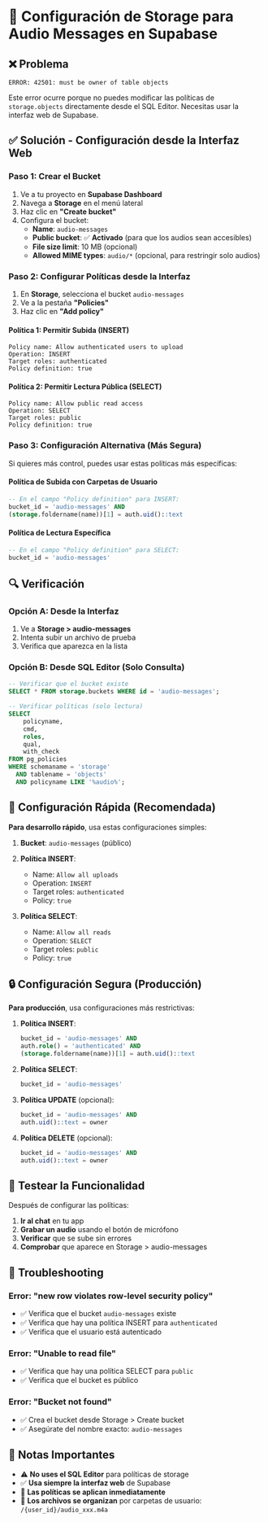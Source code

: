 # 🔧 Configuración de Storage para Audio Messages en Supabase

## ❌ Problema
```
ERROR: 42501: must be owner of table objects
```

Este error ocurre porque no puedes modificar las políticas de `storage.objects` directamente desde el SQL Editor. Necesitas usar la interfaz web de Supabase.

## ✅ Solución - Configuración desde la Interfaz Web

### Paso 1: Crear el Bucket
1. Ve a tu proyecto en **Supabase Dashboard**
2. Navega a **Storage** en el menú lateral
3. Haz clic en **"Create bucket"**
4. Configura el bucket:
   - **Name**: `audio-messages`
   - **Public bucket**: ✅ **Activado** (para que los audios sean accesibles)
   - **File size limit**: 10 MB (opcional)
   - **Allowed MIME types**: `audio/*` (opcional, para restringir solo audios)

### Paso 2: Configurar Políticas desde la Interfaz
1. En **Storage**, selecciona el bucket `audio-messages`
2. Ve a la pestaña **"Policies"**
3. Haz clic en **"Add policy"**

#### Política 1: Permitir Subida (INSERT)
```
Policy name: Allow authenticated users to upload
Operation: INSERT
Target roles: authenticated
Policy definition: true
```

#### Política 2: Permitir Lectura Pública (SELECT)
```
Policy name: Allow public read access
Operation: SELECT
Target roles: public
Policy definition: true
```

### Paso 3: Configuración Alternativa (Más Segura)

Si quieres más control, puedes usar estas políticas más específicas:

#### Política de Subida con Carpetas de Usuario
```sql
-- En el campo "Policy definition" para INSERT:
bucket_id = 'audio-messages' AND 
(storage.foldername(name))[1] = auth.uid()::text
```

#### Política de Lectura Específica
```sql
-- En el campo "Policy definition" para SELECT:
bucket_id = 'audio-messages'
```

## 🔍 Verificación

### Opción A: Desde la Interfaz
1. Ve a **Storage > audio-messages**
2. Intenta subir un archivo de prueba
3. Verifica que aparezca en la lista

### Opción B: Desde SQL Editor (Solo Consulta)
```sql
-- Verificar que el bucket existe
SELECT * FROM storage.buckets WHERE id = 'audio-messages';

-- Verificar políticas (solo lectura)
SELECT 
    policyname,
    cmd,
    roles,
    qual,
    with_check
FROM pg_policies 
WHERE schemaname = 'storage' 
  AND tablename = 'objects'
  AND policyname LIKE '%audio%';
```

## 🚀 Configuración Rápida (Recomendada)

**Para desarrollo rápido**, usa estas configuraciones simples:

1. **Bucket**: `audio-messages` (público)
2. **Política INSERT**: 
   - Name: `Allow all uploads`
   - Operation: `INSERT`
   - Target roles: `authenticated`
   - Policy: `true`

3. **Política SELECT**:
   - Name: `Allow all reads`
   - Operation: `SELECT` 
   - Target roles: `public`
   - Policy: `true`

## 🔒 Configuración Segura (Producción)

**Para producción**, usa configuraciones más restrictivas:

1. **Política INSERT**:
   ```sql
   bucket_id = 'audio-messages' AND 
   auth.role() = 'authenticated' AND
   (storage.foldername(name))[1] = auth.uid()::text
   ```

2. **Política SELECT**:
   ```sql
   bucket_id = 'audio-messages'
   ```

3. **Política UPDATE** (opcional):
   ```sql
   bucket_id = 'audio-messages' AND 
   auth.uid()::text = owner
   ```

4. **Política DELETE** (opcional):
   ```sql
   bucket_id = 'audio-messages' AND 
   auth.uid()::text = owner
   ```

## 📱 Testear la Funcionalidad

Después de configurar las políticas:

1. **Ir al chat** en tu app
2. **Grabar un audio** usando el botón de micrófono
3. **Verificar** que se sube sin errores
4. **Comprobar** que aparece en Storage > audio-messages

## 🐛 Troubleshooting

### Error: "new row violates row-level security policy"
- ✅ Verifica que el bucket `audio-messages` existe
- ✅ Verifica que hay una política INSERT para `authenticated`
- ✅ Verifica que el usuario está autenticado

### Error: "Unable to read file"
- ✅ Verifica que hay una política SELECT para `public`
- ✅ Verifica que el bucket es público

### Error: "Bucket not found"
- ✅ Crea el bucket desde Storage > Create bucket
- ✅ Asegúrate del nombre exacto: `audio-messages`

## 📝 Notas Importantes

- ⚠️ **No uses el SQL Editor** para políticas de storage
- ✅ **Usa siempre la interfaz web** de Supabase
- 🔄 **Las políticas se aplican inmediatamente**
- 📁 **Los archivos se organizan** por carpetas de usuario: `/{user_id}/audio_xxx.m4a` 
